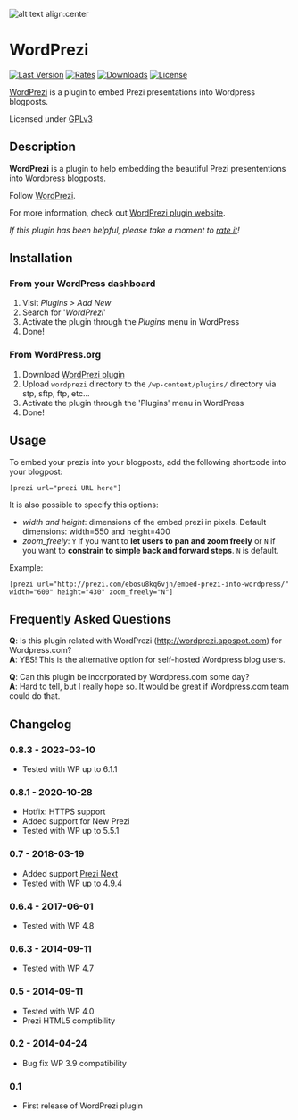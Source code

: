 ![alt text align:center](http://wordprezi.appspot.com/assets/img/logo64x64.png "WordPrezi")

# WordPrezi

[![Last Version](https://img.shields.io/wordpress/plugin/v/wordprezi.svg?style=flat-square)](https://wordpress.org/plugins/wordprezi/)
[![Rates](https://img.shields.io/wordpress/plugin/r/wordprezi.svg?style=flat-square)](https://wordpress.org/support/view/plugin-reviews/wordprezi/)
[![Downloads](https://img.shields.io/wordpress/plugin/dt/wordprezi.svg?style=flat-square)](https://wordpress.org/plugins/wordprezi/stats/)
[![License](https://img.shields.io/badge/license-GPLv3-red.svg?style=flat-square)](license.txt)

[WordPrezi](http://wordprezi.appspot.com/plugin) is a plugin to embed Prezi presentations into Wordpress blogposts.

Licensed under [GPLv3](https://www.gnu.org/licenses/gpl.html)

## Description

**WordPrezi** is a plugin to help embedding the beautiful Prezi presententions into Wordpress blogposts.

Follow [WordPrezi](https://twitter.com/WordPrezi).

For more information, check out [WordPrezi plugin website](http://wordprezi.appspot.com/plugin).

*If this plugin has been helpful, please take a moment to
[rate it](http://wordpress.org/support/view/plugin-reviews/wordprezi#postform)!*

## Installation

### From your WordPress dashboard

1. Visit *Plugins > Add New*
1. Search for '*WordPrezi*'
1. Activate the plugin through the *Plugins* menu in WordPress
1. Done!

### From WordPress.org

1. Download [WordPrezi plugin](https://wordpress.org/plugins/wordprezi/)
1. Upload `wordprezi` directory to the `/wp-content/plugins/` directory via stp, sftp, ftp, etc...
1. Activate the plugin through the 'Plugins' menu in WordPress
1. Done!

## Usage

To embed your prezis into your blogposts, add the following shortcode into your blogpost:

`
[prezi url="prezi URL here"]
`

It is also possible to specify this options:
* *width and height*: dimensions of the embed prezi in pixels. Default dimensions: width=550 and height=400
* *zoom_freely*: `Y` if you want to **let users to pan and zoom freely** or `N` if you want to **constrain to simple back and forward steps**. `N` is default.

Example:

`
[prezi url="http://prezi.com/ebosu8kq6vjn/embed-prezi-into-wordpress/" width="600" height="430" zoom_freely="N"]
`

## Frequently Asked Questions

**Q**: Is this plugin related with WordPrezi (http://wordprezi.appspot.com) for Wordpress.com?  
**A**: YES! This is the alternative option for self-hosted Wordpress blog users.

**Q**: Can this plugin be incorporated by Wordpress.com some day?  
**A**: Hard to tell, but I really hope so. It would be great if Wordpress.com team could do that.

## Changelog

### 0.8.3 - 2023-03-10
* Tested with WP up to 6.1.1

### 0.8.1 - 2020-10-28
* Hotfix: HTTPS support
* Added support for New Prezi
* Tested with WP up to 5.5.1

### 0.7 - 2018-03-19
* Added support [Prezi Next](https://blog.prezi.com/prezi-next/)
* Tested with WP up to 4.9.4

### 0.6.4 - 2017-06-01
* Tested with WP 4.8

### 0.6.3 - 2014-09-11
* Tested with WP 4.7

### 0.5 - 2014-09-11
* Tested with WP 4.0
* Prezi HTML5 comptibility

### 0.2 - 2014-04-24
* Bug fix WP 3.9 compatibility

### 0.1
* First release of WordPrezi plugin

